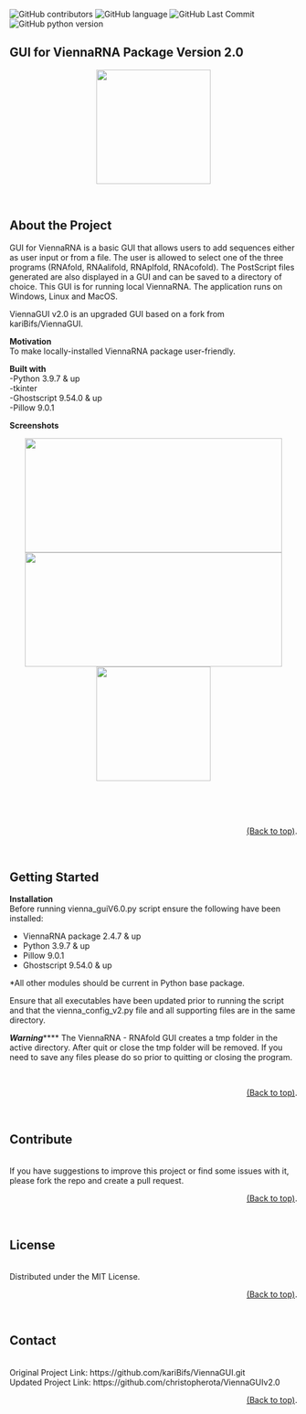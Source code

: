 ![GitHub contributors](https://img.shields.io/github/contributors/christopherota/ViennaGUIv2.0?color=color)
![GitHub language](https://img.shields.io/badge/language-Python-red)
![GitHub Last Commit](https://img.shields.io/github/last-commit/christopherota/ViennaGUIv2.0)
![GitHub python version](https://img.shields.io/badge/python-3.11.2-blue)
<br>

## **GUI for ViennaRNA Package Version 2.0**
<p align="center">
 <img src = "imagesread/viennaout.png" width =200>
</p>
<br>
 
## **About the Project**

GUI for ViennaRNA is a
basic GUI that allows users to add sequences either as 
user input or from a file. The user is allowed to select one of the three programs (RNAfold, RNAalifold, RNAplfold, RNAcofold).
The PostScript files generated are also displayed in a GUI and can be saved to a directory of choice. 
This GUI is for running local ViennaRNA. The application runs on Windows, Linux  and MacOS.

ViennaGUI v2.0 is an upgraded GUI based on a fork from kariBifs/ViennaGUI.
<br>

**Motivation**
<br>
To make locally-installed ViennaRNA package user-friendly.
<br>

**Built with**
<br>
-Python 3.9.7 & up
<br>
-tkinter
<br>
-Ghostscript 9.54.0 & up
<br>
-Pillow 9.0.1
<br>


**Screenshots**
<br>
<p align="center">
 <img src = "https://user-images.githubusercontent.com/16065443/224482754-8946ba25-3756-4910-8387-4447d5ea8492.png"width=450 height=200>
 <br>
 <img src = "https://user-images.githubusercontent.com/16065443/224482901-d1dcfc56-0a3c-483c-ac22-1f386020be4a.png"width=450 height=200>
 <br>
 <img src = "https://user-images.githubusercontent.com/16065443/224578020-23323aee-de16-45f3-8c90-9bb42c5abcd2.png"width=200 height=200>
<br>
<br>
<br>

</p>
<br>
<p align="right">
<a href="#top">(Back to top)</a>.</p>
<br>

## **Getting Started**

**Installation**
<br>
Before running vienna_guiV6.0.py script ensure the 
following have been installed:

- ViennaRNA package 2.4.7 & up
- Python 3.9.7 & up
- Pillow  9.0.1
- Ghostscript 9.54.0 & up

*All other modules should be current in Python base package. 

Ensure that all executables have been updated prior to
running the script and that the vienna_config_v2.py file and
all supporting files are in the same directory.

***********************Warning***************************
The ViennaRNA - RNAfold GUI creates a tmp folder in the
active directory. After quit or close the tmp folder will be 
removed. If you need to save any files please do so prior
to quitting or closing the program.
<!--how to use?-->
<br>
<p align="right">
<a href="#top">(Back to top)</a>.</p>
<br>

## **Contribute**
<br>
If you have suggestions to improve this project or find some issues with it, please fork the repo and create a pull request.
<br>
<p align="right">
<a href="#top">(Back to top)</a>.</p>
<br>

## **License**
<br>
Distributed under the MIT License.
<br>

<p align="right">
<a href="#top">(Back to top)</a>.</p>
<br>

## **Contact**
<br>
Original Project Link: https://github.com/kariBifs/ViennaGUI.git
<br>
Updated Project Link: https://github.com/christopherota/ViennaGUIv2.0
<p align="right">
<a href="#top">(Back to top)</a>.</p>
<br>
